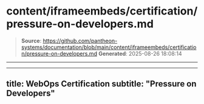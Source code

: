 # content/iframeembeds/certification/pressure-on-developers.md

> **Source**: https://github.com/pantheon-systems/documentation/blob/main/content/iframeembeds/certification/pressure-on-developers.md
> **Generated**: 2025-08-26 18:08:14

---

---
title: WebOps Certification
subtitle: "Pressure on Developers"
---

<Partial file="certification-guide/pressure-on-developers.md" />
